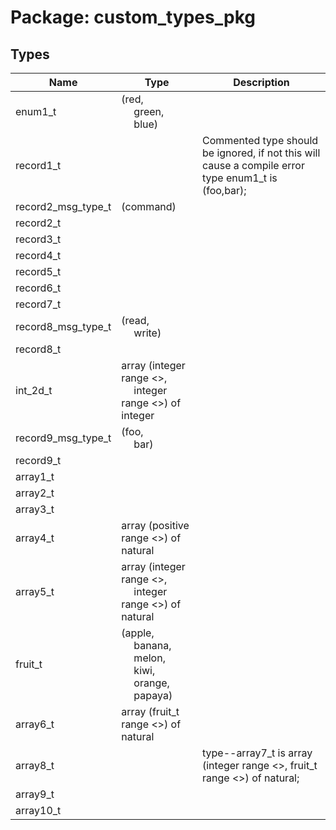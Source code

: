 # Package: custom_types_pkg

## Types

| Name               | Type                                                                                                                                                                                                                              | Description                                                                                         |
| ------------------ | --------------------------------------------------------------------------------------------------------------------------------------------------------------------------------------------------------------------------------- | --------------------------------------------------------------------------------------------------- |
| enum1_t            | (red,<br><span style="padding-left:20px"> green,<br><span style="padding-left:20px"> blue)                                                                                                                                        |                                                                                                     |
| record1_t          |                                                                                                                                                                                                                                   | Commented type should be ignored, if not this will cause a compile error type enum1_t is (foo,bar); |
| record2_msg_type_t | (command)                                                                                                                                                                                                                         |                                                                                                     |
| record2_t          |                                                                                                                                                                                                                                   |                                                                                                     |
| record3_t          |                                                                                                                                                                                                                                   |                                                                                                     |
| record4_t          |                                                                                                                                                                                                                                   |                                                                                                     |
| record5_t          |                                                                                                                                                                                                                                   |                                                                                                     |
| record6_t          |                                                                                                                                                                                                                                   |                                                                                                     |
| record7_t          |                                                                                                                                                                                                                                   |                                                                                                     |
| record8_msg_type_t | (read,<br><span style="padding-left:20px"> write)                                                                                                                                                                                 |                                                                                                     |
| record8_t          |                                                                                                                                                                                                                                   |                                                                                                     |
| int_2d_t           | array (integer range <>,<br><span style="padding-left:20px"> integer range <>) of integer                                                                                                                                         |                                                                                                     |
| record9_msg_type_t | (foo,<br><span style="padding-left:20px"> bar)                                                                                                                                                                                    |                                                                                                     |
| record9_t          |                                                                                                                                                                                                                                   |                                                                                                     |
| array1_t           |                                                                                                                                                                                                                                   |                                                                                                     |
| array2_t           |                                                                                                                                                                                                                                   |                                                                                                     |
| array3_t           |                                                                                                                                                                                                                                   |                                                                                                     |
| array4_t           | array (positive range <>) of natural                                                                                                                                                                                              |                                                                                                     |
| array5_t           | array (integer range <>,<br><span style="padding-left:20px"> integer range <>) of natural                                                                                                                                         |                                                                                                     |
| fruit_t            | (apple,<br><span style="padding-left:20px"> banana,<br><span style="padding-left:20px"> melon,<br><span style="padding-left:20px"> kiwi,<br><span style="padding-left:20px"> orange,<br><span style="padding-left:20px"> papaya)  |                                                                                                     |
| array6_t           | array (fruit_t range <>) of natural                                                                                                                                                                                               |                                                                                                     |
| array8_t           |                                                                                                                                                                                                                                   |  type--array7_t is array (integer range <>, fruit_t range <>) of natural;                           |
| array9_t           |                                                                                                                                                                                                                                   |                                                                                                     |
| array10_t          |                                                                                                                                                                                                                                   |                                                                                                     |
